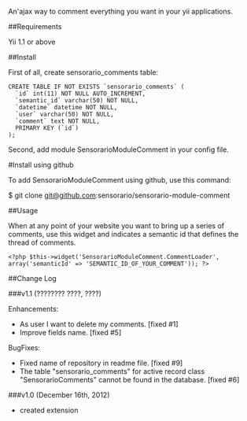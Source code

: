 An'ajax way to comment everything you want in your yii applications.

##Requirements

Yii 1.1 or above

##Install

First of all, create sensorario_comments table:

    CREATE TABLE IF NOT EXISTS `sensorario_comments` (
      `id` int(11) NOT NULL AUTO_INCREMENT,
      `semantic_id` varchar(50) NOT NULL,
      `datetime` datetime NOT NULL,
      `user` varchar(50) NOT NULL,
      `comment` text NOT NULL,
      PRIMARY KEY (`id`)
    );

Second, add module SensorarioModuleComment in your config file.

#Install using github

To add SensorarioModuleComment using github, use this command:

$ git clone git@github.com:sensorario/sensorario-module-comment

##Usage

When at any point of your website you want to bring up a series of comments, use this widget and indicates a semantic id that defines the thread of comments.

    <?php $this->widget('SensorarioModuleComment.CommentLoader', array('semanticId' => 'SEMANTIC_ID_OF_YOUR_COMMENT')); ?>

##Change Log

###v1.1 (???????? ????, ????)

Enhancements:

 - As user I want to delete my comments. [fixed #1]
 - Improve fields name. [fixed #5]

BugFixes:

 - Fixed name of repository in readme file. [fixed #9]
 - The table "sensorario_comments" for active record class "SensorarioComments" cannot be found in the database. [fixed #6]

###v1.0 (December 16th, 2012) 

 - created extension
